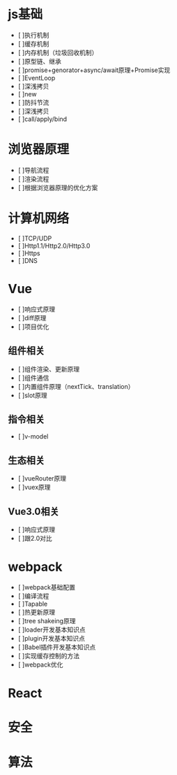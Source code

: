 # js基础
- [ ]执行机制
- [ ]缓存机制
- [ ]内存机制（垃圾回收机制）
- [ ]原型链、继承
- [ ]promise+genorator+async/await原理+Promise实现
- [ ]EventLoop
- [ ]深浅拷贝
- [ ]new
- [ ]防抖节流
- [ ]深浅拷贝
- [ ]call/apply/bind

# 浏览器原理
- [ ]导航流程
- [ ]渲染流程
- [ ]根据浏览器原理的优化方案

# 计算机网络
- [ ]TCP/UDP
- [ ]Http1.1/Http2.0/Http3.0
- [ ]Https
- [ ]DNS

# Vue
- [ ]响应式原理
- [ ]diff原理
- [ ]项目优化
## 组件相关
- [ ]组件渲染、更新原理
- [ ]组件通信
- [ ]内置组件原理（nextTick、translation）
- [ ]slot原理
## 指令相关
- [ ]v-model
## 生态相关
- [ ]vueRouter原理
- [ ]vuex原理
## Vue3.0相关
- [ ]响应式原理
- [ ]跟2.0对比

# webpack
- [ ]webpack基础配置
- [ ]编译流程
- [ ]Tapable
- [ ]热更新原理
- [ ]tree shakeing原理
- [ ]loader开发基本知识点
- [ ]plugin开发基本知识点
- [ ]Babel插件开发基本知识点
- [ ]实现缓存控制的方法
- [ ]webpack优化

# React

# 安全

# 算法